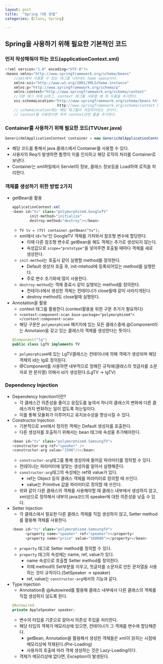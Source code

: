```yaml
---
layout: post
title:  "Spring 기본 문법"
categories: [Class, Spring]

---
```


## Spring을 사용하기 위해 필요한 기본적인 코드

### 먼저 작성해줘야 하는 코드(applicationContext.xml)
```java
<?xml version="1.0" encoding="UTF-8"?>
<beans xmlns="http://www.springframework.org/schema/beans"
    //xml에서 사용할 수 있는 태그를 나타내는 name space이다.
    xmlns:xsi="http://www.w3.org/2001/XMLSchema-instance"
    xmlns:p="http://www.springframework.org/schema/p"
    xmlns:context="http://www.springframework.org/schema/context"
    //기본 태그 외에 p태그, context 태그를 사용할 때 위 두줄을 추가한다.
	xsi:schemaLocation="http://www.springframework.org/schema/beans http://www.springframework.org/schema/beans/spring-beans-3.0.xsd
	                    http://www.springframework.org/schema/context http://www.springframework.org/schema/context/spring-context-3.0.xsd">
    // schemaLocation에는 해당 태그들이 저장되어있는 곳이다.
    // context를 사용한다면 위의 context관련 줄을 추가한다.
```

### Container를 사용하기 위해 필요한 코드(TVUser.java)
```java
GenericXmlApplicationContext container = new GenericXmlApplicationContext("applicationContext.xml");
```

- 해당 코드를 통해서 java 클래스에서 Container를 사용할 수 있다.
- 사용자의 Req가 발생하면 톰캣이 이를 인지하고 해당 로직의 처리를 Container로 보낸다.
- Container는 xml파일에서 Servlet의 정보, 클래스 정보등을 Load하여 로직을 처리한다.

### 객체를 생성하기 위한 방법 2가지
- getBean을 활용
  ```java
  applicationContext.xml
  <bean id="tv" class="polymorphism4.GoogleTV"
		  init-method="initialize"
		  destroy-method="destroy"></bean>
  ```
  - `TV tv = (TV) container.getBean("tv");`
  - xml에서 id='tv'인 GoogleTV 객체를 가져와서 참조형 변수에 할당한다.
    - 이때 다른 참조형 변수로 getBean을 해도 객체는 추가로 생성되지 않는다.
    - 속성값으로 `scope="prototype"`을 넣어주면 호출될 때마다 객체를 새로 생성한다.
  - `init-method`는 호출시 같이 실행할 method를 정의한다.
    - Default 생성자 호출 후, init-mtehod에 등록되어있는 method를 실행한다.
    - 주로 변수 초기화에 많이 사용한다.
  - `destroy-method`는 객체 종료시 같이 실행되는 method를 정의한다.
    - 컨테이너에서 생성한 객체는 컨테이너가 close될때 같이 사라지게된다.
    - destroy method도 close될때 실행된다.
- Annotation을 활용
  - context 태그를 활용한다.(context활용을 위한 구문 추가가 필요하다)
  - `<context:component-scan base-package="polymorphism4"></context:component-scan>`
  - 해당 구문은 `polymorphism4` 패키지에 있는 모든 클래스중에 @Component라는 Annotaion을 갖고 있는 클래스의 객체를 생성한다는 뜻이다.
  ```java
  @Component("lg")
  public class LgTV implements TV
  ```
  - `polymorphism4`에 있는 LgTV클래스는 컨테이너에 의해 객체가 생성되며 해당 객체의 id는 lg로 정의된다.
  - @Component를 사용하면 내부적으로 정해진 규칙에(클래스의 첫글자를 소문자로 한 문자열) 의해서 id가 생성된다.(LgTV -> lgTV)

### Dependency Injection
- Dependency Injection이란?
  - 각 클래스간 의존성을 줄이고 응집도를 높여서 하나의 클래스의 변화에 다른 클래스까지 변화하는 일이 없도록 하는일이다.
  - 이를 통해 모듈화가 이루어지고 유지보수성을 향상시킬 수 있다.
- Constructor Injection
  - 기본적으로 xml에서 정의한 객체는 Default 생성자를 호출한다.
  - 다른 생성자를 호출하기 위해서는 bean 태그에 속성울 추가해야한다.
  ```java
  <bean id="tv" class="polymorphism4.SamsungTV">
  <constructor-arg ref="speaker" />
  <constructor-arg value="1500"/></bean>
  ```
  - `constructor-arg`태그를 통해 생성자에 들어갈 파라미터를 정의할 수 있다.
  - 컨테이너는 파라미터에 알맞는 생성자를 알아서 실행해준다.
  - `constructor-arg`태그의 속성에는 ref와 value가 있다.
    - ref는 Object 등의 클래스 객체를 파라미터로 정의할 때 쓰인다.
    - value는 Primitive 값을 파라미터로 정의할 때 쓰인다.
  - 위와 같이 다른 클래스의 객체를 사용해야할 때 클래스 내부에서 생성하지 않고, xml상으로 정의해서 내부의 java코드의 speaker에 대한 의존성을 낮출 수 있다.
- Setter Injection
  - 각 클래스에서 필요한 다른 클래스 객체를 직접 생성하지 않고, Setter method를 활용해 객체를 사용한다.
  ```java
  <bean id="tv" class="polymorphism4.SamsungTV">
		<property name="speaker" ref="speaker"></property>
		<property name="price" value="160000"></property></bean>
  ```
  - `property` 태그로 Setter method를 정의할 수 있다.
  - `property` 태그의 속성에는 name, ref, value가 있다.
    - name 속성으로 호출할 Setter method를 정의한다.
    - 이때 method의 Set부분을 지우고, 첫글자를 소문자로 만든 문자열을 사용하는 것이 규칙이다.(SetSpeaker -> speaker)
    - ref, value는 `constructor-arg`에서의 기능과 같다.
- Type Injection
  - Annotation중 @Autowired를 활용해 클래스 내부에서 다른 클래스의 객체를 직접 생성하지 않도록 한다.
  ```java
  @Autowired
  private AppleSpeaker speaker;
  ```
  - 변수의 타입을 기준으로 알아서 의존성 주입을 처리한다.
  - 해당 타입의 객체가 메모리상에 있으면, 컨테이너가 그 객체를 변수에 할당해준다.
    - getBean, Annotation을 활용해서 생성한 객체들은 xml이 읽히는 시점에 메모리상에 적재된다.(Pre-Loading)
    - 사용자의 호출에 따라 객체 생성하는 것은 Lazy-Loading이다.
  - 객체가 메모리상에 없다면, Exception이 발생된다.